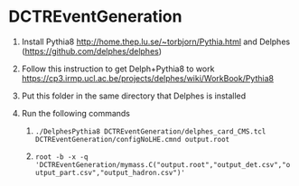 # DCTREventGeneration

1. Install Pythia8 http://home.thep.lu.se/~torbjorn/Pythia.html and Delphes (https://github.com/delphes/delphes)

2. Follow this instruction to get Delph+Pythia8 to work https://cp3.irmp.ucl.ac.be/projects/delphes/wiki/WorkBook/Pythia8

3. Put this folder in the same directory that Delphes is installed

4. Run the following commands

	1. `./DelphesPythia8 DCTREventGeneration/delphes_card_CMS.tcl DCTREventGeneration/configNoLHE.cmnd output.root`

	2. `root -b -x -q 'DCTREventGeneration/mymass.C("output.root","output_det.csv","output_part.csv","output_hadron.csv")'`	